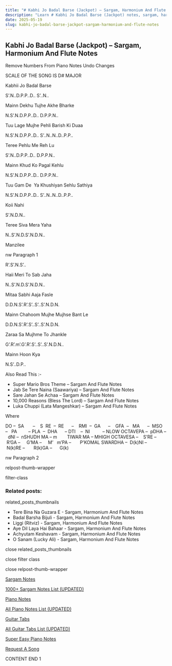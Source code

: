 ```yaml
---
title: "# Kabhi Jo Badal Barse (Jackpot) – Sargam, Harmonium And Flute Notes"
description: "Learn # Kabhi Jo Badal Barse (Jackpot) notes, sargam, harmonium notations and flute notes. Easy step-by-step tutorial for beginners."
date: 2025-05-19
slug: kabhi-jo-badal-barse-jackpot-sargam-harmonium-and-flute-notes
---
```


## Kabhi Jo Badal Barse (Jackpot) – Sargam, Harmonium And Flute Notes

Remove Numbers From Piano Notes
Undo Changes

SCALE OF THE SONG IS D# MAJOR

Kabhii Jo Badal Barse

S’.N..D.P.P..D.. S’..N..

Mainn Dekhu Tujhe Akhe Bharke

N.S’.N.D.P.P..D.. D.P.P.N..

Tuu Lage Mujhe Pehli Barish Ki Duaa

N.S’.N.D.P.P..D.. S’..N..N..D..P.P..

Teree Pehlu Me Reh Lu

S’.N..D.P.P..D.. D.P.P.N..

Mainn Khud Ko Pagal Kehlu

N.S’.N.D.P.P..D.. D.P.P.N..

Tuu Gam De  Ya Khushiyan Sehlu Sathiya

N.S’.N.D.P.P..D.. S’..N..N..D..P.P..

Koii Nahi

S’.N.D.N..

Teree Siva Mera Yaha

N..S’.N.D.S’.N.D.N..

Manzilee

nw Paragraph 1

R’.S’.N.S’..

Haii Meri To Sab Jaha

N..S’.N.D.S’.N.D.N..

Mitaa Sabhi Aaja Fasle

D.D.N.S’.R’.S’..S’..S’.N.D.N.

Mainn Chahoom Mujhe Mujhse Bant Le

D.D.N.S’.R’.S’..S’..S’.N.D.N.

Zaraa Sa Mujhme To Jhankle

G’.R’.m’.G’.R’.S’..S’..S’.N.D.N..

Mainn Hoon Kya

N.S’..D.P..



Also Read This :-



* Super Mario Bros Theme – Sargam And Flute Notes
* Jab Se Tere Naina (Saawariya) – Sargam And Flute Notes
* Sare Jahan Se Achaa – Sargam And Flute Notes
* 10,000 Reasons (Bless The Lord) – Sargam And Flute Notes
* Luka Chuppi (Lata Mangeshkar) – Sargam And Flute Notes

Where



DO –  SA       –    S  RE  –  RE      –    RMI  –  GA      –    GFA  –   MA      –  MSO  –   PA         – PLA  –  DHA      – DTI    –  NI          – NLOW OCTAVEPA –  pDHA –  dNI –  nSHUDH MA – m        TIWAR MA – MHIGH OCTAVESA –    S’RE –     R’GA –     G’MA –     M’   m’PA –       P’KOMAL SWARDHA –  D(k)NI –       N(k)RE –       R(k)GA –      G(k)

nw Paragraph 2



relpost-thumb-wrapper

filter-class

### Related posts:

related_posts_thumbnails

* Tere Bina Na Guzara E - Sargam, Harmonium And Flute Notes
* Badal Barsha Bijuli - Sargam, Harmonium And Flute Notes
* Liggi (Ritviz) - Sargam, Harmonium And Flute Notes
* Aye Dil Laya Hai Bahaar - Sargam, Harmonium And Flute Notes
* Achyutam Keshavam - Sargam, Harmonium And Flute Notes
* O Sanam (Lucky Ali) - Sargam, Harmonium And Flute Notes

close related_posts_thumbnails

close filter class

close relpost-thumb-wrapper

[Sargam Notes](https://www.notationsworld.com/sargam-notes.html)

[1000+ Sargam Notes List (UPDATED)](https://www.notationsworld.com/all-songs-list-sargam-notes.html)

[Piano Notes](https://www.notationsworld.com/piano-notes.html)

[All Piano Notes List (UPDATED)](https://www.notationsworld.com/all-songs-list-piano-notes.html)

[Guitar Tabs](https://www.notationsworld.com/guitar-tabs.html)

[All Guitar Tabs List (UPDATED)](https://www.notationsworld.com/all-songs-list-guitar-tabs.html)

[Super Easy Piano Notes](https://studywall.in/)

[Request A Song](https://www.notationsworld.com/request-a-song.html)

CONTENT END 1

